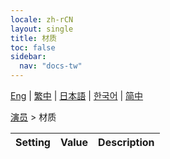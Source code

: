 ```yaml
---
locale: zh-rCN
layout: single
title: 材质
toc: false
sidebar:
  nav: "docs-tw"
---
```

[Eng](/dancexr/menu/2025.4/actor/materials) | [繁中](/tw/dancexr/menu/2025.4/actor/materials) | [日本語](/jp/dancexr/menu/2025.4/actor/materials) | [한국어](/kr/dancexr/menu/2025.4/actor/materials) | [简中](/zh/dancexr/menu/2025.4/actor/materials)

[演员](../menu#演员) > 材质



| Setting | Value | Description |
| :--- | --- | :--- |
